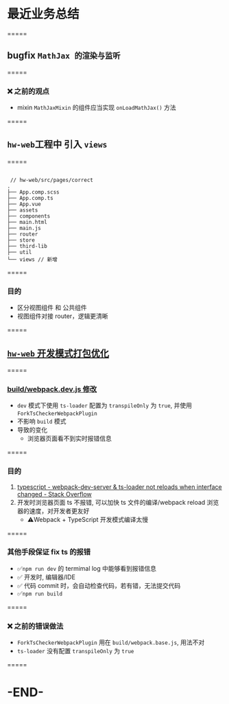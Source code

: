 # 最近业务总结

=====

## bugfix `MathJax 的渲染与监听`

=====

### ❌ 之前的观点

-   mixin `MathJaxMixin` 的组件应当实现 `onLoadMathJax()` 方法

=====

## `hw-web`工程中 引入 `views`

=====

```text

 // hw-web/src/pages/correct
.
├── App.comp.scss
├── App.comp.ts
├── App.vue
├── assets
├── components
├── main.html
├── main.js
├── router
├── store
├── third-lib
├── util
└── views // 新增

```

=====

### 目的

-   区分视图组件 和 公共组件
-   视图组件对接 router，逻辑更清晰

=====

## [`hw-web` 开发模式打包优化](https://gitlab.corp.youdao.com/homework/hw-web/merge_requests/739)

=====

### [build/webpack.dev.js 修改](https://gitlab.corp.youdao.com/homework/hw-web/merge_requests/739/diffs#0d0739f54fdeb7f7502ecb17d04d6aa0b98686f3)

-   `dev` 模式下使用 `ts-loader` 配置为 `transpileOnly` 为 `true`, 并使用 `ForkTsCheckerWebpackPlugin`
-   不影响 `build` 模式
-   导致的变化
    -   浏览器页面看不到实时报错信息

=====

### 目的

1.  [typescript - webpack-dev-server &amp; ts-loader not reloads when interface changed - Stack Overflow](https://stackoverflow.com/questions/53312320/webpack-dev-server-ts-loader-not-reloads-when-interface-changed)
1.  开发时浏览器页面 ts 不报错, 可以加快 ts 文件的编译/webpack reload 浏览器的速度，对开发者更友好
    -   ⚠️Webpack + TypeScript 开发模式编译太慢

=====

### 其他手段保证 fix ts 的报错

-   ✅`npm run dev` 的 termimal log 中能够看到报错信息
-   ✅ 开发时, 编辑器/IDE
-   ✅ 代码 commit 时，会自动检查代码，若有错，无法提交代码
-   ✅`npm run build`

=====

### ❌ 之前的错误做法

-   `ForkTsCheckerWebpackPlugin` 用在 `build/webpack.base.js`, 用法不对
-   `ts-loader` 没有配置 `transpileOnly` 为 `true`

=====

# -END-

